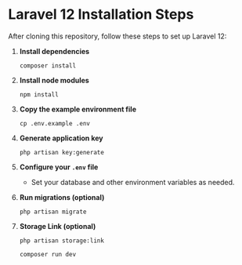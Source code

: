 # Laravel 12 Installation Steps

After cloning this repository, follow these steps to set up Laravel 12:

1. **Install dependencies**

    ```
    composer install
    ```

2. **Install node modules**

    ```
    npm install
    ```

3. **Copy the example environment file**

    ```
    cp .env.example .env
    ```

4. **Generate application key**

    ```
    php artisan key:generate
    ```

5. **Configure your `.env` file**

    - Set your database and other environment variables as needed.

6. **Run migrations (optional)**

    ```
    php artisan migrate
    ```

7. **Storage Link (optional)**

    ```
    php artisan storage:link
    ```

    ```
    composer run dev
    ```
